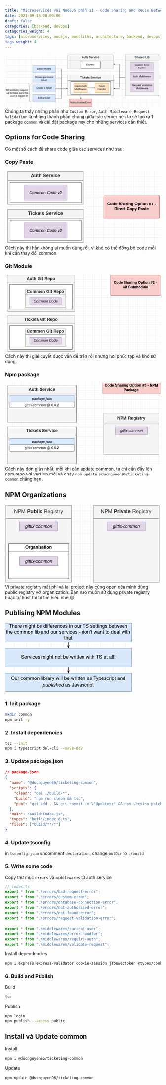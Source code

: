 ```yaml
---
title: "Microservices với NodeJS phần 11 - Code Sharing and Reuse Between Services"
date: 2021-09-16 00:00:00
draft: false
categories: [backend, devops]
categories_weight: 4
tags: [microservices, nodejs, monoliths, architecture, backend, devops]
tags_weight: 4
---
```


![microservice-dg-138](/images/microservices-dg-138.png)
Chúng ta thấy những phần như `Custom Error`, `Auth Middleware`, `Request Validation` là những thành phần chung giữa các server nên ta sẽ tạo ra 1 package `common` và cài đặt package này cho những services cần thiết.

## Options for Code Sharing

Có một số cách để share code giữa các services như sau:

### Copy Paste

![microservice-dg-139](/images/microservices-dg-139.png)
Cách này thì hẳn không ai muốn dùng rồi, vì khó có thể đồng bộ code mỗi khi cần thay đổi common.

### Git Module

![microservice-dg-140](/images/microservices-dg-140.png)
Cách này thì giải quyết được vấn đề trên rồi nhưng hơi phức tạp và khó sử dụng.

### Npm package

![microservice-dg-141](/images/microservices-dg-141.png)
Cách này đơn giản nhất, mỗi khi cần update common, ta chỉ cần đẩy lên npm repo với version mới và chạy `npm update @ducnguyen96/ticketing-common` chẳng hạn .

## NPM Organizations

![microservice-dg-142](/images/microservices-dg-142.png)
Vì private registry mất phí và lại project này cũng open nên mình dùng public registry với organization. Bạn nào muốn sử dụng private registry hoặc tự host thì tự tìm hiểu nhé 😄

## Publising NPM Modules

![microservice-dg-143](/images/microservices-dg-143.png)

### 1. Init package

```sh
mkdir common
npm init -y
```

### 2. Install dependencies

```sh
tsc --init
npm i typescript del-cli --save-dev
```

### 3. Update package.json

```json
// package.json
{
  "name": "@ducnguyen96/ticketing-common",
  "scripts": {
    "clean": "del ./build/*",
    "build": "npm run clean && tsc",
    "pub": "git add . && git commit -m \"Updates\" && npm version patch && npm run build && npm publish"
  },
  "main": "build/index.js",
  "types": "build/index.d.ts",
  "files": ["build/**/*"]
}
```

### 4. Update tsconfig

in `tsconfig.json` uncomment `declaration`; change `outDir` to `./build`

### 5. Write some code

Copy thư mục `errors` và `middlewares` từ auth service

```ts
// index.ts
export * from "./errors/bad-request-error";
export * from "./errors/custom-error";
export * from "./errors/database-connection-error";
export * from "./errors/not-authorized-error";
export * from "./errors/not-found-error";
export * from "./errors/request-validation-error";

export * from "./middlewares/current-user";
export * from "./middlewares/error-handler";
export * from "./middlewares/require-auth";
export * from "./middlewares/validate-request";
```

Install dependencies

```sh
npm i express express-validator cookie-session jsonwebtoken @types/cookie-session @types/express @types/jsonwebtoken
```

### 6. Build and Publish

Build

```sh
tsc
```

Publish

```sh
npm login
npm publish --access public
```

## Install và Update common

Install

```sh
npm i @ducnguyen96/ticketing-common
```

Update

```sh
npm update @ducnguyen96/ticketing-common
```
